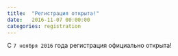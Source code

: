 ```yaml
---
title:  "Регистрация открыта!"
date:   2016-11-07 00:00:00
categories: registration
---
```


С `7 ноября 2016` года регистрация официально открыта! 